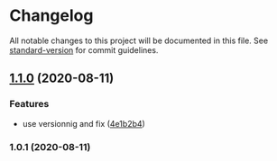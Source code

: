 # Changelog

All notable changes to this project will be documented in this file. See [standard-version](https://github.com/conventional-changelog/standard-version) for commit guidelines.

## [1.1.0](https://github.com/bdelbosc/beer-feedback/compare/v1.0.1...v1.1.0) (2020-08-11)


### Features

* use versionnig and fix ([4e1b2b4](https://github.com/bdelbosc/beer-feedback/commit/4e1b2b45e47fd995d737f8c80beb26928b78a0cb))

### 1.0.1 (2020-08-11)
